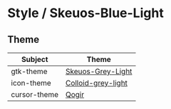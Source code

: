 

# Style / Skeuos-Blue-Light


## Theme

| Subject | Theme |
| --- | --- |
| gtk-theme | [Skeuos-Grey-Light](https://github.com/daniruiz/skeuos-gtk) |
| icon-theme | [Colloid-grey-light](https://github.com/vinceliuice/Colloid-icon-theme) |
| cursor-theme | [Qogir](https://github.com/vinceliuice/Qogir-icon-theme/tree/master/src/cursors) |
